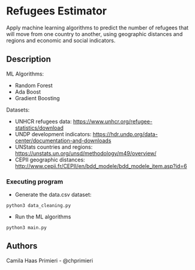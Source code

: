 # Refugees Estimator

Apply machine learning algorithms to predict the number of refugees that will move from one country to another, using geographic distances and regions and economic and social indicators.

## Description

ML Algorithms:
- Random Forest
- Ada Boost
- Gradient Boosting

Datasets:
- UNHCR refugees data: https://www.unhcr.org/refugee-statistics/download
- UNDP development indicators: https://hdr.undp.org/data-center/documentation-and-downloads
- UNStats countries and regions: https://unstats.un.org/unsd/methodology/m49/overview/
- CEPII geographic distances: http://www.cepii.fr/CEPII/en/bdd_modele/bdd_modele_item.asp?id=6 

### Executing program

* Generate the data.csv dataset:
```
python3 data_cleaning.py
```

* Run the ML algorithms
```
python3 main.py
```

## Authors

Camila Haas Primieri - @chprimieri

